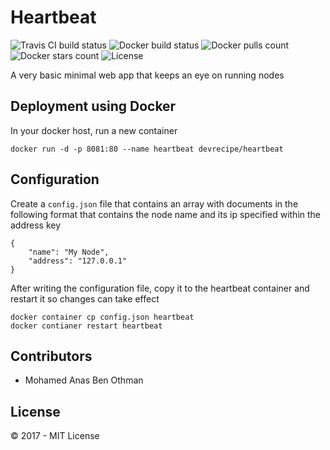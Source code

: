 # Heartbeat

![Travis CI build status](https://img.shields.io/travis/devrecipe/heartbeat.svg)
![Docker build status](https://img.shields.io/docker/build/devrecipe/heartbeat.svg)
![Docker pulls count](https://img.shields.io/docker/pulls/devrecipe/heartbeat.svg)
![Docker stars count](https://img.shields.io/docker/stars/devrecipe/heartbeat.svg)
![License](https://img.shields.io/github/license/devrecipe/heartbeat.svg)

A very basic minimal web app that keeps an eye on running nodes

## Deployment using Docker

In your docker host, run a new container

```
docker run -d -p 8081:80 --name heartbeat devrecipe/heartbeat
```

## Configuration

Create a `config.json` file that contains an array with documents in the following format that contains the node name and its ip specified within the address key

```
{
    "name": "My Node",
    "address": "127.0.0.1"
}
```

After writing the configuration file, copy it to the heartbeat container and restart it so changes can take effect

```
docker container cp config.json heartbeat
docker contianer restart heartbeat
```

## Contributors

* Mohamed Anas Ben Othman

## License

© 2017 - MIT License